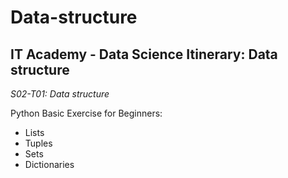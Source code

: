 # Data-structure
## IT Academy - Data Science Itinerary: Data structure

*S02-T01: Data structure*

Python Basic Exercise for Beginners:

+ Lists
+ Tuples
+ Sets
+ Dictionaries
